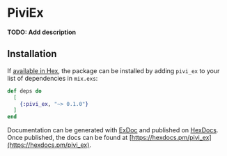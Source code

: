 # PiviEx

**TODO: Add description**

## Installation

If [available in Hex](https://hex.pm/docs/publish), the package can be installed
by adding `pivi_ex` to your list of dependencies in `mix.exs`:

```elixir
def deps do
  [
    {:pivi_ex, "~> 0.1.0"}
  ]
end
```

Documentation can be generated with [ExDoc](https://github.com/elixir-lang/ex_doc)
and published on [HexDocs](https://hexdocs.pm). Once published, the docs can
be found at [https://hexdocs.pm/pivi_ex](https://hexdocs.pm/pivi_ex).

